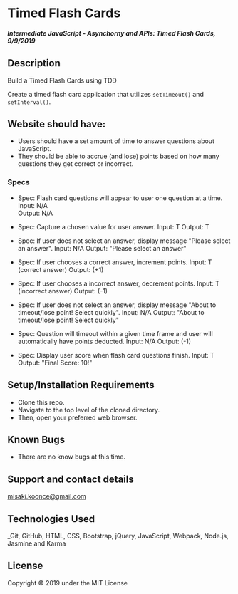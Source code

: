 # Timed Flash Cards

#### _Intermediate JavaScript - Asynchorny and APIs: Timed Flash Cards, 9/9/2019_

## Description
Build a Timed Flash Cards using TDD

Create a timed flash card application that utilizes `setTimeout()` and `setInterval()`.


## Website should have:
- Users should have a set amount of time to answer questions about JavaScript. 
- They should be able to accrue (and lose) points based on how many questions they get correct or incorrect.


### Specs
- Spec:  Flash card questions will appear to user one question at a time.
Input: N/A  
Output: N/A

- Spec: Capture a chosen value for user answer. 
Input: T
Output: T

- Spec: If user does not select an answer, display message "Please select an answer". 
Input: N/A
Output: "Please select an answer"

- Spec: If user chooses a correct answer, increment points.
Input: T (correct answer)
Output: (+1)

- Spec: If user chooses a incorrect answer, decrement points.
Input: T (incorrect answer)
Output: (-1)

- Spec: If user does not select an answer, display message "About to timeout/lose point! Select quickly". 
Input: N/A
Output: "About to timeout/lose point! Select quickly"

- Spec: Question will timeout within a given time frame and user will automatically have points deducted.
Input: N/A
Output: (-1)

- Spec:  Display user score when flash card questions finish.
Input: T  
Output: "Final Score: 10!"


## Setup/Installation Requirements

* Clone this repo.
* Navigate to the top level of the cloned directory.
* Then, open your preferred web browser.

## Known Bugs
* There are no know bugs at this time.

## Support and contact details
 misaki.koonce@gmail.com

## Technologies Used
_Git, GitHub, HTML, CSS, Bootstrap, jQuery, JavaScript, Webpack, Node.js, Jasmine and Karma


## License
Copyright © 2019 under the MIT License
